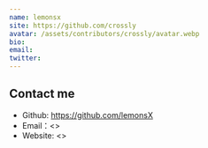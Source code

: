 ```yaml
---
name: lemonsx
site: https://github.com/crossly
avatar: /assets/contributors/crossly/avatar.webp
bio:
email:
twitter:
---
```


## Contact me

- Github: <https://github.com/lemonsX>
- Email：<>
- Website: <>

